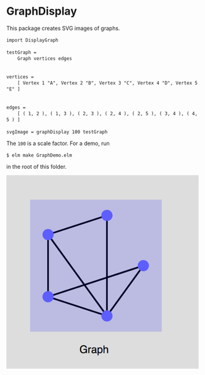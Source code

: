 GraphDisplay
============

This package creates SVG images of graphs.  

```
import DisplayGraph

testGraph =
    Graph vertices edges


vertices =
    [ Vertex 1 "A", Vertex 2 "B", Vertex 3 "C", Vertex 4 "D", Vertex 5 "E" ]


edges =
    [ ( 1, 2 ), ( 1, 3 ), ( 2, 3 ), ( 2, 4 ), ( 2, 5 ), ( 3, 4 ), ( 4, 5 ) ]

svgImage = graphDisplay 100 testGraph
```

The `100` is a scale factor.  For a demo, run

```
$ elm make GraphDemo.elm
```

in the root of this folder.


![](graphdemo.png)
